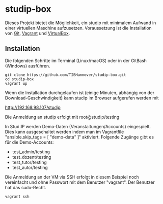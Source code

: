 # studip-box

Dieses Projekt bietet die Möglichkeit, ein studip mit minimalem Aufwand in einer virtuellen Maschine aufzusetzen. Voraussetzung ist die Installation von
[Git](https://git-scm.com/downloads),  [Vagrant](https://www.vagrantup.com/downloads.html) und [VirtualBox](https://www.virtualbox.org/wiki/Downloads).

## Installation

Die folgenden Schritte im Terminal (Linux/macOS) oder in der GitBash (Windows) ausführen.
```
git clone https://github.com/TIBHannover/studip-box.git
cd studip-box
vagrant up
```
Wenn die Installation durchgelaufen ist (einige Minuten, abhängig von der Download-Geschwindigkeit) kann studip im Browser aufgerufen werden mit

<http://192.168.98.107/studip>

Die Anmeldung an studip erfolgt mit root@studip/testing

In Stud.IP werden Demo-Daten (Veranstaltungen/Accounts) eingespielt. Dies kann ausgeschaltet werden indem man im Vagrantfile "ansible.skip_tags = [ "demo-data" ]" aktiviert. Folgende Zugänge gibt es für die Demo-Accounts:
* test_admin/testing
* test_dozent/testing
* test_tutor/testing
* test_autor/testing

Die Anmeldung an der VM via SSH erfolgt in diesem Beispiel noch vereinfacht und ohne Passwort mit dem Benutzer "vagrant". Der Benutzer hat das sudo-Recht.
```
vagrant ssh
```
